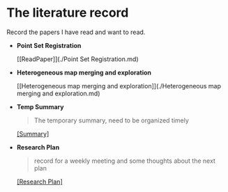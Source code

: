 # The literature record

Record the papers I have read and want to read.

- **Point Set Registration**

  [[ReadPaper]](./Point Set Registration.md)

- **Heterogeneous map merging and exploration**

  [[Heterogeneous map merging and exploration]](./Heterogeneous map merging and exploration.md)

- **Temp Summary**

  > The temporary summary, need to be organized timely

  [[Summary]](./Summary.md)

- **Research Plan**

  > record for a weekly meeting and some thoughts about the next plan

  [[Research Plan]](./ResearchPlan.md)
